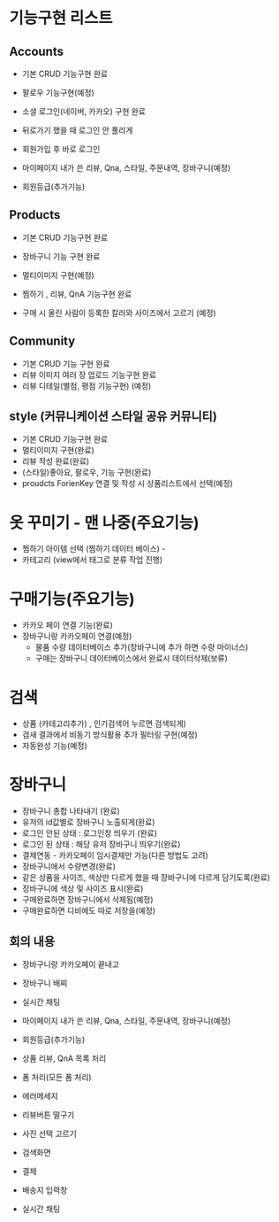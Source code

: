 # 기능구현 리스트

## Accounts

- 기본 CRUD 기능구현 완료
- 팔로우 기능구현(예정)
- 소셜 로그인(네이버, 카카오) 구현 완료
- 뒤로가기 했을 때 로그인 안 풀리게
- 회원가입 후 바로 로그인



- 마이페이지 내가 쓴 리뷰, Qna, 스타일, 주문내역, 장바구니(예정)
- 회원등급(추가기능)

## Products

- 기본 CRUD 기능구현 완료
- 장바구니 기능 구현 완료 
- 멀티이미지 구현(예정)
- 찜하기 , 리뷰, QnA 기능구현 완료

- 구매 시 올린 사람이 등록한 칼러와 사이즈에서 고르기 (예정) 


## Community

- 기본 CRUD 기능 구현 완료
- 리뷰 이미지 여러 장 업로드 기능구현 완료
- 리뷰 디테일(별점, 평점 기능구현) (예정)

## style (커뮤니케이션 스타일 공유 커뮤니티)

- 기본 CRUD 기능구현 완료
- 멀티이미지 구현(완료)
- 리뷰 작성 완료(완료)
- (스타일)좋아요, 팔로우, 기능 구현(완료)
- proudcts ForienKey 연결 및 작성 시 상품리스트에서 선택(예정) 



# 옷 꾸미기 - 맨 나중(주요기능)

- 찜하기 아이템 선택 (찜하기 데이터 베이스) -
- 카테고리 (view에서 태그로 분류 작업 진행) 



# 구매기능(주요기능)

- 카카오 페이 연결 기능(완료)
- 장바구니랑 카카오페이 연결(예정)
  - 물품 수량 데이터베이스 추가(장바구니에 추가 하면 수량 마이너스)
  - 구매는 장바구니 데이터베이스에서 완료시 데이터삭제(보류)

# 검색

- 상품 (카테고리추가) , 인기검색어 누르면 검색되게)
- 검새 결과에서 비동기 방식활용 추가 필터링 구현(예정)
- 자동완성 기능(예정)



# 장바구니

- 장바구니 총합 나타내기 (완료)
- 유저의 id값별로 장바구니 노출되게(완료)
- 로그인 안된 상태 : 로그인창 띄우기 (완료)
- 로그인 된 상태 : 해당 유저 장바구니 띄우기(완료)
- 결제연동 - 카카오페이 임시결제만 가능(다른 방법도 고려) 
- 장바구니에서 수량변경(완료)
- 같은 상품을 사이즈, 색상만 다르게 했을 때 장바구니에 다르게 담기도록(완료)
- 장바구니에 색상 및 사이즈 표시(완료)
- 구매완료하면 장바구니에서 삭제됨(예정)
- 구매완료하면 디비에도 따로 저장을(예정)



## 회의 내용



- 장바구니랑 카카오페이 끝내고
- 장바구니 배찌 

- 실시간 채팅
- 마이페이지 내가 쓴 리뷰, Qna, 스타일, 주문내역, 장바구니(예정)
- 회원등급(추가기능)
- 상품 리뷰, QnA 목록 처리
- 폼 처리(모든 폼 처리)
- 에러메세지
- 리뷰버튼 떨구기 
- 사진 선택 고르기
- 검색화면 
- 결제
- 배송지 입력창
- 실시간 채팅 
